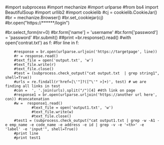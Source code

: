 #import subprocess
#import mechanize
#import urlparse
#from bs4 import BeautifulSoup
#import urllib2 
#import cookielib
#cj = cookielib.CookieJar()
#br = mechanize.Browser()
#br.set_cookiejar(cj)
#br.open("https://******/login")

#br.select_form(nr=0)
#br.form['name'] = 'username'
#br.form['password'] = 'password'
#br.submit()
##print =br.response().read()
#with open('contrat.txt') as f:
	#for line in f:

		#response = br.open(urlparse.urljoin('https://targetpage', line))
		#r = response.read()
		#text_file = open('output.txt', 'w')
		#text_file.write(r)
		#text_file.close()
		#test = (subprocess.check_output("cat output.txt  | grep string1", shell=True))
		#urls = re.findall(r'href=[\'"]?([^\'" >]+)', test) # we are finding all links in test
		#con =  ', '.join(urls).split("/")[4] #4th link on page
		#response1 = br.open(urlparse.urljoin('https://another url here', con)) #concatenation
		#w =  response1.read()
                #text_file = open('output1.txt', 'w')
                #text_file.write(w)
                #text_file.close()
		#test1 = (subprocess.check_output("cat output1.txt | grep -w -A1 -e emp_name -e code_name -e address -e id | grep -v -e '<th>' -e 'label' -e 'input'", shell=True))
		#print line
		#print test1
